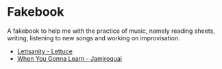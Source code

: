 # Fakebook
A fakebook to help me with the practice of music, namely reading sheets, writing, listening to new songs and working on improvisation.

- [Lettsanity - Lettuce](./src/Lettsanity.ly)
- [When You Gonna Learn - Jamiroquai](./src/WhenYouGonnaLearn.ly)
